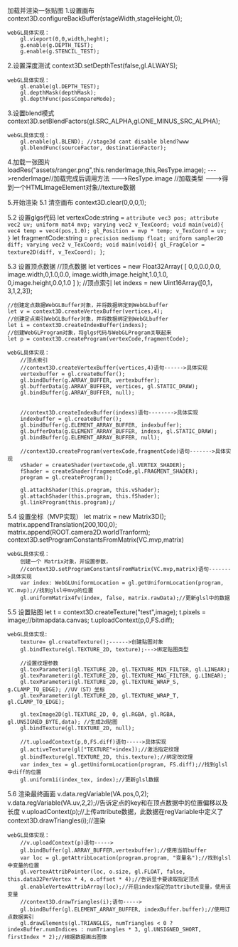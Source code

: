  加载并渲染一张贴图
 1.设置画布
    context3D.configureBackBuffer(stageWidth,stageHeight,0);
    
    webGL具体实现：
        gl.vieport(0,0,width,heght);
        g.enable(g.DEPTH_TEST);
        g.enable(g.STENCIL_TEST);

2.设置深度测试
    context3D.setDepthTest(false,gl.ALWAYS);

    webGL具体实现：
        gl.enable(gl.DEPTH_TEST);
        gl.depthMask(depthMask);
        gl.depthFunc(passCompareMode);

3.设置blend模式
    context3D.setBlendFactors(gl.SRC_ALPHA,gl.ONE_MINUS_SRC_ALPHA);

    webGL具体实现：
        gl.enable(gl.BLEND); //stage3d cant disable blend?www
        gl.blendFunc(sourceFactor, destinationFactor);

4.加载一张图片
    loadRes("assets/ranger.png",this.renderImage,this,ResType.image);
    --->renderImage//加载完成后调用方法
    --->ResType.image //加载类型
    --->得到一个HTMLImageElement对象//texture数据

5.开始渲染
5.1 清空画布
    context3D.clear(0,0,0,1);

5.2 设置glgs代码
    let vertexCode:string = 
    `
        attribute vec3 pos;
        attribute vec2 uv;
        uniform mat4 mvp;
        varying vec2 v_TexCoord;
        void main(void){
            vec4 temp = vec4(pos,1.0);
            gl_Position = mvp * temp;
            v_TexCoord = uv;
        }
    `
    let fragmentCode:string = `
        precision mediump float;
        uniform sampler2D diff;
        varying vec2 v_TexCoord;
        void main(void){
            gl_FragColor = texture2D(diff, v_TexCoord);
        }
    `;

5.3 设置顶点数据
    //顶点数据
    let vertices = new Float32Array(
    [
        0,0,0.0,0.0,
        image.width,0,1.0,0.0,
        image.width,image.height,1.0,1.0,
        0,image.height,0.0,1.0
    ]
    );
    //顶点索引
    let indexs = new Uint16Array([0,1，3,1,2,3]);

    //创建定点数据WebGLBuffer对象，并将数据绑定到WebGLbuffer
    let v = context3D.createVertexBuffer(vertices,4);
    //创建定点索引WebGLBuffer对象，并将数据绑定到WebGLbuffer
    let i = context3D.createIndexBuffer(indexs);
    //创建WebGLProgram对象，将glgs代码与WebGLProgram关联起来
    let p = context3D.createProgram(vertexCode,fragmentCode);

    webGL具体实现：
        //顶点索引
        //context3D.createVertexBuffer(vertices,4)语句------>具体实现
        vertexbuffer = gl.createBuffer();
        gl.bindBuffer(g.ARRAY_BUFFER, vertexbuffer);
        gl.bufferData(g.ARRAY_BUFFER, vertices, gl.STATIC_DRAW);
        gl.bindBuffer(g.ARRAY_BUFFER, null);

        
        //context3D.createIndexBuffer(indexs)语句-------->具体实现
        indexbuffer = gl.createBuffer();
        gl.bindBuffer(g.ELEMENT_ARRAY_BUFFER, indexbuffer);
        gl.bufferData(g.ELEMENT_ARRAY_BUFFER, indexs, gl.STATIC_DRAW);
        gl.bindBuffer(g.ELEMENT_ARRAY_BUFFER, null);

        //context3D.createProgram(vertexCode,fragmentCode)语句------->具体实现
        vShader = createShader(vertexCode,gl.VERTEX_SHADER);
        fShader = createShader(fragmentCode,gl.FRAGMENT_SHADER);
        program = gl.createProgram();

        gl.attachShader(this.program, this.vShader);
        gl.attachShader(this.program, this.fShader);
        gl.linkProgram(this.program);/

5.4 设置坐标（MVP实现）
    let matrix = new Matrix3D();
    matrix.appendTranslation(200,100,0);
    matrix.append(ROOT.camera2D.worldTranform);
    context3D.setProgramConstantsFromMatrix(VC.mvp,matrix)

    webGL具体实现：
        创建一个 Matrix对象，并设置参数，
        //context3D.setProgramConstantsFromMatrix(VC.mvp,matrix)语句------->具体实现
        var index: WebGLUniformLocation = gl.getUniformLocation(program, VC.mvp);//找到glsl中mvp的位置
        gl.uniformMatrix4fv(index, false, matrix.rawData);//更新glsl中的数据
	

5.5 设置贴图
    let t = context3D.createTexture("test",image);
    t.pixels = image;//bitmapdata.canvas;
    t.uploadContext(p,0,FS.diff);

    webGL具体实现:
        texture= gl.createTexture();------>创建贴图对象
        gl.bindTexture(gl.TEXTURE_2D, texture);--->绑定贴图类型

        //设置纹理参数
        gl.texParameteri(gl.TEXTURE_2D, gl.TEXTURE_MIN_FILTER, gl.LINEAR);
        gl.texParameteri(gl.TEXTURE_2D, gl.TEXTURE_MAG_FILTER, g.LINEAR);
        gl.texParameteri(gl.TEXTURE_2D, gl.TEXTURE_WRAP_S, g.CLAMP_TO_EDGE); //UV（ST）坐标
        gl.texParameteri(gl.TEXTURE_2D, gl.TEXTURE_WRAP_T, gl.CLAMP_TO_EDGE);

        gl.texImage2D(gl.TEXTURE_2D, 0, gl.RGBA, gl.RGBA, gl.UNSIGNED_BYTE,data); //生成2d贴图
        gl.bindTexture(gl.TEXTURE_2D, null);

        //t.uploadContext(p,0,FS.diff)语句----->具体实现
        gl.activeTexture(gl["TEXTURE"+index]);//激活指定纹理
        gl.bindTexture(gl.TEXTURE_2D, this.texture);//绑定改纹理
        var index_tex = gl.getUniformLocation(program, FS.diff);//找到glsl中diff的位置
        gl.uniform1i(index_tex, index);//更新glsl数据

5.6 渲染最终画面
    v.data.regVariable(VA.pos,0,2);
    v.data.regVariable(VA.uv,2,2);//告诉定点的key和在顶点数据中的位置偏移以及长度
    v.uploadContext(p);//上传attribute数据，此数据在regVariable中定义了
    context3D.drawTriangles(i);//渲染
    
    webGL具体实现：
        //v.uploadContext(p)语句----->
        gl.bindBuffer(gl.ARRAY_BUFFER,vertexbuffer);//使用当前buffer
        var loc = gl.getAttribLocation(program.program, "变量名");//找到glsl中变量的位置
        gl.vertexAttribPointer(loc, o.size, gl.FLOAT, false, this.data32PerVertex * 4, o.offset * 4);//告诉显卡要读取指定顶点
        gl.enableVertexAttribArray(loc);//开启index指定的attribute变量，使用该变量
        //context3D.drawTriangles(i);语句----->
        gl.bindBuffer(gl.ELEMENT_ARRAY_BUFFER, indexBuffer.buffer);//使用订点数据索引
        gl.drawElements(gl.TRIANGLES, numTriangles < 0 ? indexBuffer.numIndices : numTriangles * 3, gl.UNSIGNED_SHORT, firstIndex * 2);//根据数据画出图像

    
